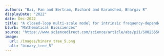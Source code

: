 ```yaml
---
authors: "Bai, Fan and Bertram, Richard and Karamched, Bhargav R"
displayDate: "2022"
date: Dec-2022
title: "A closed-loop multi-scale model for intrinsic frequency-dependent regulation of axonal growth"
blurb: "Mathematical Biosciences"
source: "https://www.sciencedirect.com/science/article/abs/pii/S0025556421001632?via%3Dihub"
image:
  url: /images/binary_tree_5.png
  alt: "binary_tree_5"
---
```

